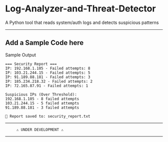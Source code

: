 # Log-Analyzer-and-Threat-Detector

A Python tool that reads system/auth logs and detects suspicious patterns

---

## Add a Sample Code here
Sample Output
```
=== Security Report ===
IP: 192.168.1.105 - Failed attempts: 8
IP: 103.21.244.15 - Failed attempts: 5
IP: 91.189.88.181 - Failed attempts: 3
IP: 185.234.218.32 - Failed attempts: 2
IP: 72.165.87.91 - Failed attempts: 1

Suspicious IPs (Over Threshold):
192.168.1.105 - 8 failed attempts
103.21.244.15 - 5 failed attempts
91.189.88.181 - 3 failed attempts

📄 Report saved to: security_report.txt

```

---

```
     ⚠️ UNDER DEVELOPMENT ⚠️
```

---
